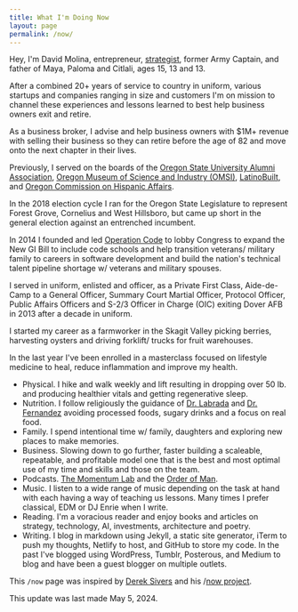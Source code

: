 ```yaml
---
title: What I'm Doing Now
layout: page
permalink: /now/
---
```


Hey, I'm David Molina, entrepreneur, [strategist](https://molinas.consulting/), former Army Captain, and father of Maya, Paloma and Citlali, ages 15, 13 and 13.

After a combined 20+ years of service to country in uniform, various startups and companies ranging in size and customers I'm on mission to channel these experiences and lessons learned to best help business owners exit and retire.

As a business broker, I advise and help business owners with $1M+ revenue with selling their business so they can retire before the age of 82 and move onto the next chapter in their lives.

Previously, I served on the boards of the [Oregon State University Alumni Association](https://fororegonstate.org/), [Oregon Museum of Science and Industry (OMSI)](https://omsi.edu), [LatinoBuilt](https://latinobuilt.org/), and [Oregon Commission on Hispanic Affairs](https://www.oregon.gov/oac/ocha/Pages/index.aspx).

In the 2018 election cycle I ran for the Oregon State Legislature to represent Forest Grove, Cornelius and West Hillsboro, but came up short in the general election against an entrenched incumbent.

In 2014 I founded and led [Operation Code](https://www.operationcode.org) to lobby Congress to expand the New GI Bill to include code schools and help transition veterans/ military family to careers in software development and build the nation's technical talent pipeline shortage w/ veterans and military spouses.

I served in uniform, enlisted and officer, as a Private First Class, Aide-de-Camp to a General Officer, Summary Court Martial Officer, Protocol Officer, Public Affairs Officers and S-2/3 Officer in Charge (OIC) exiting Dover AFB in 2013 after a decade in uniform.

I started my career as a farmworker in the Skagit Valley picking berries, harvesting oysters and driving forklift/ trucks for fruit warehouses.

In the last year I've been enrolled in a masterclass focused on lifestyle medicine to heal, reduce inflammation and improve my health.
- Physical. I hike and walk weekly and lift resulting in dropping over 50 lb. and producing healthier vitals and getting regenerative sleep.
- Nutrition. I follow religiously the guidance of [Dr. Labrada](https://www.facebook.com/DiabetesDrLabradanutr/) and [Dr. Fernandez](https://www.facebook.com/Dr.EduardoFernandez) avoiding processed foods, sugary drinks and a focus on real food.
- Family. I spend intentional time w/ family, daughters and exploring new places to make memories.
- Business. Slowing down to go further, faster building a scaleable, repeatable, and profitable model one that is the best and most optimal use of my time and skills and those on the team.
- Podcasts. [The Momentum Lab](https://www.charfen.com/podcast/) and the [Order of Man](https://www.orderofman.com/).
- Music. I listen to a wide range of music depending on the task at hand with each having a way of teaching us lessons. Many times I prefer classical, EDM or DJ Enrie when I write.
- Reading. I'm a voracious reader and enjoy books and articles on strategy, technology, AI, investments, architecture and poetry.
- Writing. I blog in markdown using Jekyll, a static site generator, iTerm to push my thoughts, Netlify to host, and GitHub to store my code. In the past I've blogged using WordPress, Tumblr, Posterous, and Medium to blog and have been a guest blogger on multiple outlets.

This `/now` page was inspired by [Derek Sivers](https://sivers.org/) and his /[now project](https://sivers.org/nowff).

This update was last made May 5, 2024.
